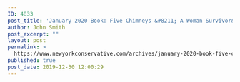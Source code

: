 ```yaml
---
ID: 4833
post_title: 'January 2020 Book: Five Chimneys &#8211; A Woman Survivor&#8217;s True Story of Auschwitz #NYCBKCLUB #Auschwitz75 #NeverForget'
author: John Smith
post_excerpt: ""
layout: post
permalink: >
  https://www.newyorkconservative.com/archives/january-2020-book-five-chimneys-a-woman-survivors-true-story-of-auschwitz-nycbkclub-auschwitz75-neverforget/
published: true
post_date: 2019-12-30 12:00:29
---
```

<!-- wp:image {"id":4834} -->
<figure class="wp-block-image"><img src="https://www.newyorkconservative.com/wp-content/uploads/2019/12/five-chimneys.jpg" alt="" class="wp-image-4834"/></figure>
<!-- /wp:image -->